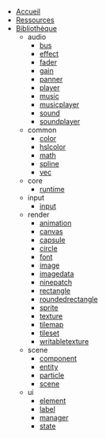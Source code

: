 * [Accueil](/)
* [Ressources](/resources)
* [Bibliothèque](/lib/)
	* audio
		- [bus](lib/audio.bus)
		- [effect](lib/audio.effect)
		- [fader](lib/audio.fader)
		- [gain](lib/audio.gain)
		- [panner](lib/audio.panner)
		- [player](lib/audio.player)
		- [music](lib/audio.music)
		- [musicplayer](lib/audio.musicplayer)
		- [sound](lib/audio.sound)
		- [soundplayer](lib/audio.soundplayer)
	* common
		- [color](lib/common.color)
		- [hslcolor](lib/common.hslcolor)
		- [math](lib/common.math)
		- [spline](lib/common.spline)
		- [vec](lib/common.vec)
	* core
		- [runtime](lib/core.runtime)
	* input
		- [input](lib/input.input)
	* render
		- [animation](lib/render.animation)
		- [canvas](lib/render.canvas)
		- [capsule](lib/render.capsule)
		- [circle](lib/render.circle)
		- [font](lib/render.font)
		- [image](lib/render.image)
		- [imagedata](lib/render.imagedata)
		- [ninepatch](lib/render.ninepatch)
		- [rectangle](lib/render.rectangle)
		- [roundedrectangle](lib/render.roundedrectangle)
		- [sprite](lib/render.sprite)
		- [texture](lib/render.texture)
		- [tilemap](lib/render.tilemap)
		- [tileset](lib/render.tileset)
		- [writabletexture](lib/render.writabletexture)
	* scene
		- [component](lib/scene.component)
		- [entity](lib/scene.entity)
		- [particle](lib/scene.particle)
		- [scene](lib/scene.scene)
	* ui
		- [element](lib/ui.element)
		- [label](lib/ui.label)
		- [manager](lib/ui.manager)
		- [state](lib/ui.state)
